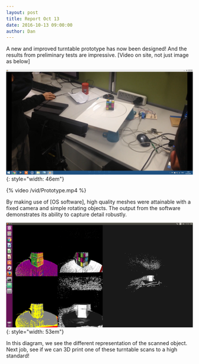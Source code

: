 ```yaml
---
layout: post
title: Report Oct 13
date: 2016-10-13 09:00:00
author: Dan
---
```



A new and improved turntable prototype has now been designed! And the
results from preliminary tests are impressive. \[Video on site, not just
image as below\]

![image](/img/blog/13th/media/image03.png){: style="width: 46em"}

{% video /vid/Prototype.mp4  %}

By making use of \[OS software\], high quality meshes were attainable
with a fixed camera and simple rotating objects. The output from the
software demonstrates its ability to capture detail robustly.

![image](/img/blog/13th/media/image02.png){: style="width: 53em"}

In this diagram, we see the different representation of the scanned object. Next job, see if we can 3D print one of these turntable scans
to a high standard!
